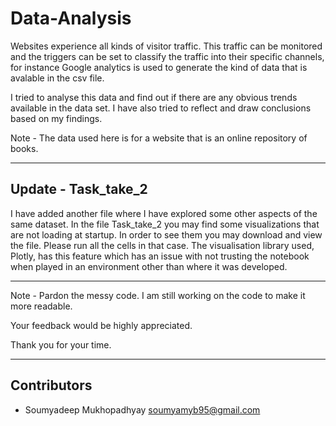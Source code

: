 # Data-Analysis


Websites experience all kinds of visitor traffic. This traffic can be monitored and the triggers can be set to classify the traffic into their specific channels, for instance Google analytics is used to generate the kind of data that is avalable in the csv file.

I tried to analyse this data and find out if there are any obvious trends available in the data set. I have also tried to reflect and draw conclusions based on my findings.

Note - The data used here is for a website that is an online repository of books.

---
## Update - Task_take_2 

I have added another file where I have explored some other aspects of the same dataset.
In the file Task_take_2 you may find some visualizations that are not loading at startup. In order to see them you may download 
and view the file. Please run all the cells in that case. The visualisation library used, Plotly, has this feature which has an issue 
with not trusting the notebook when played in an environment other than where it was developed.

---
Note - Pardon the messy code. I am still working on the code to make it more readable.

Your feedback would be highly appreciated.

Thank you for your time.

---
## Contributors

- Soumyadeep Mukhopadhyay <soumyamyb95@gmail.com>
